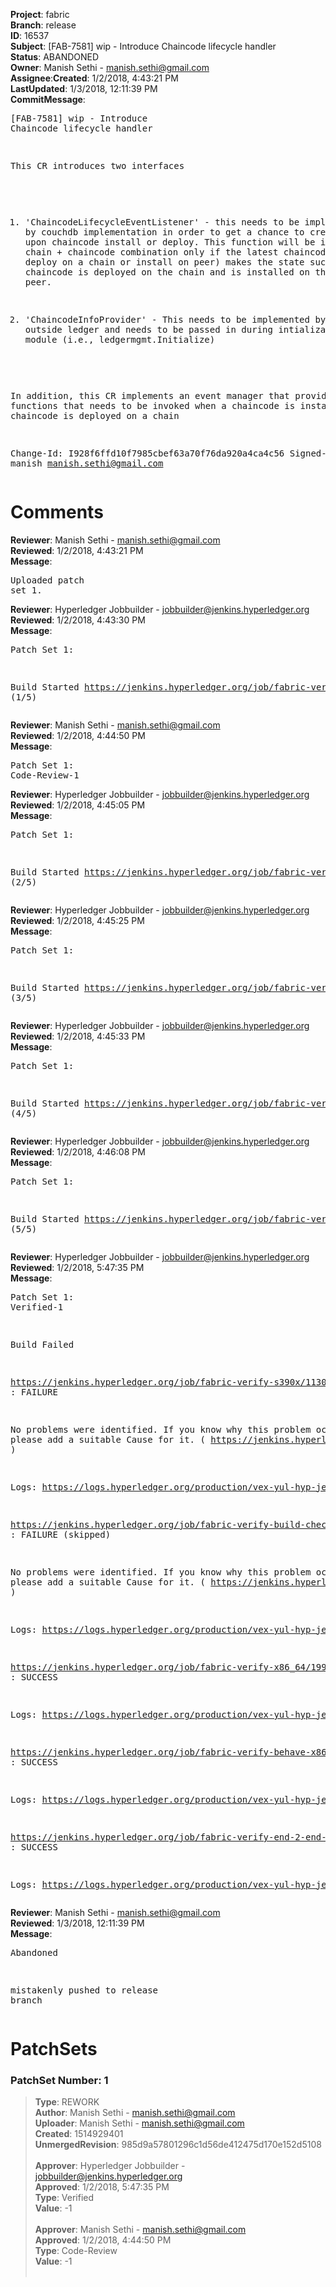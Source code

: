 <strong>Project</strong>: fabric</br><strong>Branch</strong>: release<br><strong>ID</strong>: 16537<br><strong>Subject</strong>: [FAB-7581] wip - Introduce Chaincode lifecycle handler<br><strong>Status</strong>: ABANDONED<br><strong>Owner</strong>: Manish Sethi - manish.sethi@gmail.com<br><strong>Assignee</strong>:<strong>Created</strong>: 1/2/2018, 4:43:21 PM<br><strong>LastUpdated</strong>: 1/3/2018, 12:11:39 PM<br><strong>CommitMessage</strong>:<br><pre>[FAB-7581] wip - Introduce Chaincode lifecycle handler

This CR introduces two interfaces
1) 'ChaincodeLifecycleEventListener' - this needs to be implemented
by couchdb implementation in order to get a chance to create indexes
upon chaincode install or deploy. This function will be invoked for a
chain + chaincode combination only if the latest chaincode event
(i.e., deploy on a chain or install on peer) makes the state such that
the chaincode is deployed on the chain and is installed on the peer.

2) 'ChaincodeInfoProvider' - This needs to be implemented by module outside
ledger and needs to be passed in during intialization of ledger module
(i.e., ledgermgmt.Initialize)

In addition, this CR implements an event manager that provides functions
that needs to be invoked when a chaincode is installed or a chaincode is
deployed on a chain

Change-Id: I928f6ffd10f7985cbef63a70f76da920a4ca4c56
Signed-off-by: manish <manish.sethi@gmail.com>
</pre><h1>Comments</h1><strong>Reviewer</strong>: Manish Sethi - manish.sethi@gmail.com<br><strong>Reviewed</strong>: 1/2/2018, 4:43:21 PM<br><strong>Message</strong>: <pre>Uploaded patch set 1.</pre><strong>Reviewer</strong>: Hyperledger Jobbuilder - jobbuilder@jenkins.hyperledger.org<br><strong>Reviewed</strong>: 1/2/2018, 4:43:30 PM<br><strong>Message</strong>: <pre>Patch Set 1:

Build Started https://jenkins.hyperledger.org/job/fabric-verify-s390x/1130/ (1/5)</pre><strong>Reviewer</strong>: Manish Sethi - manish.sethi@gmail.com<br><strong>Reviewed</strong>: 1/2/2018, 4:44:50 PM<br><strong>Message</strong>: <pre>Patch Set 1: Code-Review-1</pre><strong>Reviewer</strong>: Hyperledger Jobbuilder - jobbuilder@jenkins.hyperledger.org<br><strong>Reviewed</strong>: 1/2/2018, 4:45:05 PM<br><strong>Message</strong>: <pre>Patch Set 1:

Build Started https://jenkins.hyperledger.org/job/fabric-verify-x86_64/19956/ (2/5)</pre><strong>Reviewer</strong>: Hyperledger Jobbuilder - jobbuilder@jenkins.hyperledger.org<br><strong>Reviewed</strong>: 1/2/2018, 4:45:25 PM<br><strong>Message</strong>: <pre>Patch Set 1:

Build Started https://jenkins.hyperledger.org/job/fabric-verify-behave-x86_64/14044/ (3/5)</pre><strong>Reviewer</strong>: Hyperledger Jobbuilder - jobbuilder@jenkins.hyperledger.org<br><strong>Reviewed</strong>: 1/2/2018, 4:45:33 PM<br><strong>Message</strong>: <pre>Patch Set 1:

Build Started https://jenkins.hyperledger.org/job/fabric-verify-end-2-end-x86_64/11660/ (4/5)</pre><strong>Reviewer</strong>: Hyperledger Jobbuilder - jobbuilder@jenkins.hyperledger.org<br><strong>Reviewed</strong>: 1/2/2018, 4:46:08 PM<br><strong>Message</strong>: <pre>Patch Set 1:

Build Started https://jenkins.hyperledger.org/job/fabric-verify-build-checks-x86_64/435/ (5/5)</pre><strong>Reviewer</strong>: Hyperledger Jobbuilder - jobbuilder@jenkins.hyperledger.org<br><strong>Reviewed</strong>: 1/2/2018, 5:47:35 PM<br><strong>Message</strong>: <pre>Patch Set 1: Verified-1

Build Failed 

https://jenkins.hyperledger.org/job/fabric-verify-s390x/1130/ : FAILURE

No problems were identified. If you know why this problem occurred, please add a suitable Cause for it. ( https://jenkins.hyperledger.org/job/fabric-verify-s390x/1130/ )

Logs: https://logs.hyperledger.org/production/vex-yul-hyp-jenkins-3/fabric-verify-s390x/1130

https://jenkins.hyperledger.org/job/fabric-verify-build-checks-x86_64/435/ : FAILURE (skipped)

No problems were identified. If you know why this problem occurred, please add a suitable Cause for it. ( https://jenkins.hyperledger.org/job/fabric-verify-build-checks-x86_64/435/ )

Logs: https://logs.hyperledger.org/production/vex-yul-hyp-jenkins-3/fabric-verify-build-checks-x86_64/435

https://jenkins.hyperledger.org/job/fabric-verify-x86_64/19956/ : SUCCESS

Logs: https://logs.hyperledger.org/production/vex-yul-hyp-jenkins-3/fabric-verify-x86_64/19956

https://jenkins.hyperledger.org/job/fabric-verify-behave-x86_64/14044/ : SUCCESS

Logs: https://logs.hyperledger.org/production/vex-yul-hyp-jenkins-3/fabric-verify-behave-x86_64/14044

https://jenkins.hyperledger.org/job/fabric-verify-end-2-end-x86_64/11660/ : SUCCESS

Logs: https://logs.hyperledger.org/production/vex-yul-hyp-jenkins-3/fabric-verify-end-2-end-x86_64/11660</pre><strong>Reviewer</strong>: Manish Sethi - manish.sethi@gmail.com<br><strong>Reviewed</strong>: 1/3/2018, 12:11:39 PM<br><strong>Message</strong>: <pre>Abandoned

mistakenly pushed to release branch</pre><h1>PatchSets</h1><h3>PatchSet Number: 1</h3><blockquote><strong>Type</strong>: REWORK<br><strong>Author</strong>: Manish Sethi - manish.sethi@gmail.com<br><strong>Uploader</strong>: Manish Sethi - manish.sethi@gmail.com<br><strong>Created</strong>: 1514929401<br><strong>UnmergedRevision</strong>: 985d9a57801296c1d56de412475d170e152d5108<br><br><strong>Approver</strong>: Hyperledger Jobbuilder - jobbuilder@jenkins.hyperledger.org<br><strong>Approved</strong>: 1/2/2018, 5:47:35 PM<br><strong>Type</strong>: Verified<br><strong>Value</strong>: -1<br><br><strong>Approver</strong>: Manish Sethi - manish.sethi@gmail.com<br><strong>Approved</strong>: 1/2/2018, 4:44:50 PM<br><strong>Type</strong>: Code-Review<br><strong>Value</strong>: -1<br><br></blockquote>